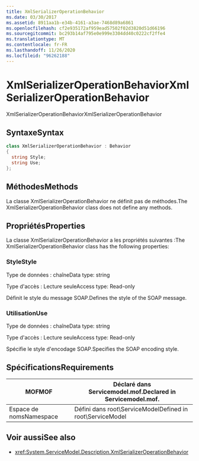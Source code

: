 ```yaml
---
title: XmlSerializerOperationBehavior
ms.date: 03/30/2017
ms.assetid: 8911aa1b-e34b-4161-a3ae-7468d89a6861
ms.openlocfilehash: cf2e935172af959ead57502f02d3820d51d66196
ms.sourcegitcommit: bc293b14af795e0e999e3304dd40c0222cf2ffe4
ms.translationtype: MT
ms.contentlocale: fr-FR
ms.lasthandoff: 11/26/2020
ms.locfileid: "96262188"
---
```

# <a name="xmlserializeroperationbehavior"></a><span data-ttu-id="e1b2e-102">XmlSerializerOperationBehavior</span><span class="sxs-lookup"><span data-stu-id="e1b2e-102">XmlSerializerOperationBehavior</span></span>

<span data-ttu-id="e1b2e-103">XmlSerializerOperationBehavior</span><span class="sxs-lookup"><span data-stu-id="e1b2e-103">XmlSerializerOperationBehavior</span></span>  
  
## <a name="syntax"></a><span data-ttu-id="e1b2e-104">Syntaxe</span><span class="sxs-lookup"><span data-stu-id="e1b2e-104">Syntax</span></span>  
  
```csharp
class XmlSerializerOperationBehavior : Behavior  
{  
  string Style;  
  string Use;  
};  
```  
  
## <a name="methods"></a><span data-ttu-id="e1b2e-105">Méthodes</span><span class="sxs-lookup"><span data-stu-id="e1b2e-105">Methods</span></span>  

 <span data-ttu-id="e1b2e-106">La classe XmlSerializerOperationBehavior ne définit pas de méthodes.</span><span class="sxs-lookup"><span data-stu-id="e1b2e-106">The XmlSerializerOperationBehavior class does not define any methods.</span></span>  
  
## <a name="properties"></a><span data-ttu-id="e1b2e-107">Propriétés</span><span class="sxs-lookup"><span data-stu-id="e1b2e-107">Properties</span></span>  

 <span data-ttu-id="e1b2e-108">La classe XmlSerializerOperationBehavior a les propriétés suivantes :</span><span class="sxs-lookup"><span data-stu-id="e1b2e-108">The XmlSerializerOperationBehavior class has the following properties:</span></span>  
  
### <a name="style"></a><span data-ttu-id="e1b2e-109">Style</span><span class="sxs-lookup"><span data-stu-id="e1b2e-109">Style</span></span>  

 <span data-ttu-id="e1b2e-110">Type de données : chaîne</span><span class="sxs-lookup"><span data-stu-id="e1b2e-110">Data type: string</span></span>  
  
 <span data-ttu-id="e1b2e-111">Type d'accès : Lecture seule</span><span class="sxs-lookup"><span data-stu-id="e1b2e-111">Access type: Read-only</span></span>  
  
 <span data-ttu-id="e1b2e-112">Définit le style du message SOAP.</span><span class="sxs-lookup"><span data-stu-id="e1b2e-112">Defines the style of the SOAP message.</span></span>  
  
### <a name="use"></a><span data-ttu-id="e1b2e-113">Utilisation</span><span class="sxs-lookup"><span data-stu-id="e1b2e-113">Use</span></span>  

 <span data-ttu-id="e1b2e-114">Type de données : chaîne</span><span class="sxs-lookup"><span data-stu-id="e1b2e-114">Data type: string</span></span>  
  
 <span data-ttu-id="e1b2e-115">Type d'accès : Lecture seule</span><span class="sxs-lookup"><span data-stu-id="e1b2e-115">Access type: Read-only</span></span>  
  
 <span data-ttu-id="e1b2e-116">Spécifie le style d'encodage SOAP.</span><span class="sxs-lookup"><span data-stu-id="e1b2e-116">Specifies the SOAP encoding style.</span></span>  
  
## <a name="requirements"></a><span data-ttu-id="e1b2e-117">Spécifications</span><span class="sxs-lookup"><span data-stu-id="e1b2e-117">Requirements</span></span>  
  
|<span data-ttu-id="e1b2e-118">MOF</span><span class="sxs-lookup"><span data-stu-id="e1b2e-118">MOF</span></span>|<span data-ttu-id="e1b2e-119">Déclaré dans Servicemodel.mof.</span><span class="sxs-lookup"><span data-stu-id="e1b2e-119">Declared in Servicemodel.mof.</span></span>|  
|---------|-----------------------------------|  
|<span data-ttu-id="e1b2e-120">Espace de noms</span><span class="sxs-lookup"><span data-stu-id="e1b2e-120">Namespace</span></span>|<span data-ttu-id="e1b2e-121">Défini dans root\ServiceModel</span><span class="sxs-lookup"><span data-stu-id="e1b2e-121">Defined in root\ServiceModel</span></span>|  
  
## <a name="see-also"></a><span data-ttu-id="e1b2e-122">Voir aussi</span><span class="sxs-lookup"><span data-stu-id="e1b2e-122">See also</span></span>

- <xref:System.ServiceModel.Description.XmlSerializerOperationBehavior>
